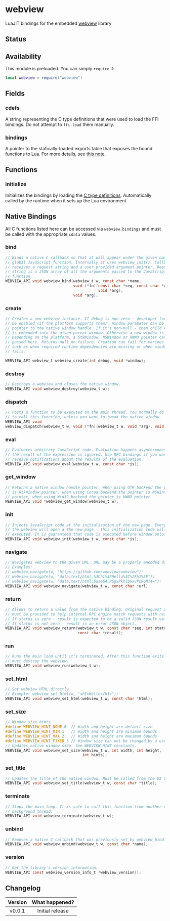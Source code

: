 # webview

LuaJIT bindings for the embedded [webview](https://github.com/webview/webview) library

<FFI/>

## Status

<External/>

## Availability

This module is preloaded. You can simply `require` it:

```lua
local webview = require("webview")
```

## Fields

### cdefs

A string representing the C type definitions that were used to load the FFI bindings. Do not attempt to `ffi.load` them manually.

### bindings

A pointer to the statically-loaded exports table that exposes the bound functions to Lua. For more details, see [this note](/docs/background-information/luajit/static-ffi-bindings).

## Functions

### initialize

Initializes the bindings by loading the [C type definitions](#cdefs). Automatically called by the runtime when it sets up the Lua environment

## Native Bindings

All C functions listed here can be accessed via `webview.bindings` and must be called with the appropriate `cdata` values.

### bind

```c
// Binds a native C callback so that it will appear under the given name as a
// global JavaScript function. Internally it uses webview_init(). Callback
// receives a request string and a user-provided argument pointer. Request
// string is a JSON array of all the arguments passed to the JavaScript
// function.
WEBVIEW_API void webview_bind(webview_t w, const char *name,
                              void (*fn)(const char *seq, const char *req,
                                         void *arg),
                              void *arg);
```

### create

```c
// Creates a new webview instance. If debug is non-zero - developer tools will
// be enabled (if the platform supports them). Window parameter can be a
// pointer to the native window handle. If it's non-null - then child WebView
// is embedded into the given parent window. Otherwise a new window is created.
// Depending on the platform, a GtkWindow, NSWindow or HWND pointer can be
// passed here. Returns null on failure. Creation can fail for various reasons
// such as when required runtime dependencies are missing or when window creation
// fails.

WEBVIEW_API webview_t webview_create(int debug, void *window);
```

### destroy

```c
// Destroys a webview and closes the native window.
WEBVIEW_API void webview_destroy(webview_t w);
```

### dispatch

```c
// Posts a function to be executed on the main thread. You normally do not need
// to call this function, unless you want to tweak the native window.
WEBVIEW_API void
webview_dispatch(webview_t w, void (*fn)(webview_t w, void *arg), void *arg);
```

### eval

```c
// Evaluates arbitrary JavaScript code. Evaluation happens asynchronously, also
// the result of the expression is ignored. Use RPC bindings if you want to
// receive notifications about the results of the evaluation.
WEBVIEW_API void webview_eval(webview_t w, const char *js);
```

### get_window

```c
// Returns a native window handle pointer. When using GTK backend the pointer
// is GtkWindow pointer, when using Cocoa backend the pointer is NSWindow
// pointer, when using Win32 backend the pointer is HWND pointer.
WEBVIEW_API void *webview_get_window(webview_t w);
```

### init

```c
// Injects JavaScript code at the initialization of the new page. Every time
// the webview will open a the new page - this initialization code will be
// executed. It is guaranteed that code is executed before window.onload.
WEBVIEW_API void webview_init(webview_t w, const char *js);
```

### navigate

```c
// Navigates webview to the given URL. URL may be a properly encoded data URI.
// Examples:
// webview_navigate(w, "https://github.com/webview/webview");
// webview_navigate(w, "data:text/html,%3Ch1%3EHello%3C%2Fh1%3E");
// webview_navigate(w, "data:text/html;base64,PGgxPkhlbGxvPC9oMT4=");
WEBVIEW_API void webview_navigate(webview_t w, const char *url);
```

### return

```c
// Allows to return a value from the native binding. Original request pointer
// must be provided to help internal RPC engine match requests with responses.
// If status is zero - result is expected to be a valid JSON result value.
// If status is not zero - result is an error JSON object.
WEBVIEW_API void webview_return(webview_t w, const char *seq, int status,
                                const char *result);
```

### run

```c
// Runs the main loop until it's terminated. After this function exits - you
// must destroy the webview.
WEBVIEW_API void webview_run(webview_t w);
```

### set_html

```c
// Set webview HTML directly.
// Example: webview_set_html(w, "<h1>Hello</h1>");
WEBVIEW_API void webview_set_html(webview_t w, const char *html);
```

### set_size

```c
// Window size hints
#define WEBVIEW_HINT_NONE 0  // Width and height are default size
#define WEBVIEW_HINT_MIN 1   // Width and height are minimum bounds
#define WEBVIEW_HINT_MAX 2   // Width and height are maximum bounds
#define WEBVIEW_HINT_FIXED 3 // Window size can not be changed by a user
// Updates native window size. See WEBVIEW_HINT constants.
WEBVIEW_API void webview_set_size(webview_t w, int width, int height,
                                  int hints);
```

### set_title

```c
// Updates the title of the native window. Must be called from the UI thread.
WEBVIEW_API void webview_set_title(webview_t w, const char *title);
```

### terminate

```c
// Stops the main loop. It is safe to call this function from another other
// background thread.
WEBVIEW_API void webview_terminate(webview_t w);
```

### unbind

```c
// Removes a native C callback that was previously set by webview_bind.
WEBVIEW_API void webview_unbind(webview_t w, const char *name);
```

### version

```c
// Get the library's version information.
WEBVIEW_API const webview_version_info_t *webview_version();
```

## Changelog

| Version | What happened?  |
| :-----: | :-------------: |
| v0.0.1  | Initial release |
